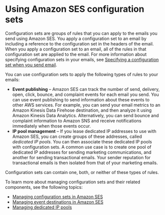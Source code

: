 # Using Amazon SES configuration sets<a name="using-configuration-sets"></a>

Configuration sets are groups of rules that you can apply to the emails you send using Amazon SES\. You apply a configuration set to an email by including a reference to the configuration set in the headers of the email\. When you apply a configuration set to an email, all of the rules in that configuration set are applied to the email\. For more information about specifying configuration sets in your emails, see [Specifying a configuration set when you send email](using-configuration-sets-in-email.md)\.

You can use configuration sets to apply the following types of rules to your emails:
+ **Event publishing** – Amazon SES can track the number of send, delivery, open, click, bounce, and complaint events for each email you send\. You can use event publishing to send information about these events to other AWS services\. For example, you can send your email metrics to an Amazon Kinesis Data Firehose destination, and then analyze it using Amazon Kinesis Data Analytics\. Alternatively, you can send bounce and complaint information to Amazon SNS and receive notifications immediately when those events occur\.
+ **IP pool management** – If you lease dedicated IP addresses to use with Amazon SES, you can create groups of these addresses, called *dedicated IP pools*\. You can then associate these dedicated IP pools with configuration sets\. A common use case is to create one pool of dedicated IP addresses for sending marketing communications, and another for sending transactional emails\. Your sender reputation for transactional emails is then isolated from that of your marketing emails\.

Configuration sets can contain one, both, or neither of these types of rules\.

To learn more about managing configuration sets and their related components, see the following topics:
+ [Managing configuration sets in Amazon SES](managing-configuration-sets.md)
+ [Managing event destinations in Amazon SES](event-publishing-managing-event-destinations.md)
+ [Managing dedicated IP pools](managing-ip-pools.md)
